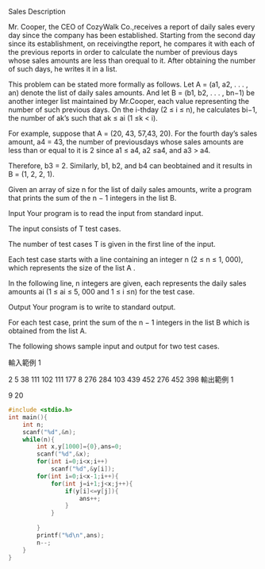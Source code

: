 Sales
Description

Mr. Cooper, the CEO of CozyWalk Co.,receives a report of daily sales every day since the company has been established. Starting from the second day since its establishment, on receivingthe report, he compares it with each of the previous reports in order to calculate the number of previous days whose sales amounts are less than orequal to it. After obtaining the number of such days, he writes it in a list.

This problem can be stated more formally as follows. Let A = (a1, a2, . . . , an) denote the list of daily sales amounts. And let B = (b1, b2, . . . , bn−1) be another integer list maintained by Mr.Cooper, each value representing the number of such previous days. On the i-thday (2 ≤ i ≤ n), he calculates bi−1, the number of ak’s such that ak ≤ ai (1 ≤k < i).

For example, suppose that A = (20, 43, 57,43, 20). For the fourth day’s sales amount, a4 = 43, the number of previousdays whose sales amounts are less than or equal to it is 2 since a1 ≤ a4, a2 ≤a4, and a3 > a4.

Therefore, b3 = 2. Similarly, b1, b2, and b4 can beobtained and it results in B = (1, 2, 2, 1).

Given an array of size n for the list of daily sales amounts, write a program that prints the sum of the n − 1 integers in the list B.


Input
Your program is to read the input from standard input.

The input consists of T test cases.

The number of test cases T is given in the first line of the input.

Each test case starts with a line containing an integer n (2 ≤ n ≤ 1, 000), which represents the size of the list A .

In the following line, n integers are given, each represents the daily sales amounts ai (1 ≤ ai ≤ 5, 000 and 1 ≤ i ≤n) for the test case.


Output
Your program is to write to standard output.

For each test case, print the sum of the n − 1 integers in the list B which is obtained from the list A.

The following shows sample input and output for two test cases.


輸入範例 1 

2
5
38 111 102 111 177
8
276 284 103 439 452 276 452 398
輸出範例 1

9
20
```c
#include <stdio.h>
int main(){
	int n;
	scanf("%d",&n);
	while(n){
		int x,y[1000]={0},ans=0;
		scanf("%d",&x);
		for(int i=0;i<x;i++)
			scanf("%d",&y[i]);
		for(int i=0;i<x-1;i++){
			for(int j=i+1;j<x;j++){
				if(y[i]<=y[j]){
					ans++;
				} 
			}
		
		}
		printf("%d\n",ans);
		n--;
	}
}
```
